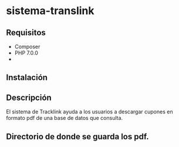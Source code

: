 # sistema-translink

## Requisitos
* Composer
* PHP   7.0.0
*

## Instalación


## Descripción
El sistema de Tracklink ayuda a los usuarios a descargar cupones en formato pdf de una base de datos que consulta. 

## Directorio de donde se guarda los pdf.


 
